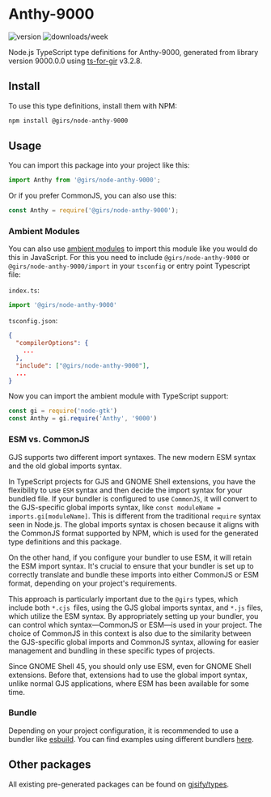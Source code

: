 
# Anthy-9000

![version](https://img.shields.io/npm/v/@girs/node-anthy-9000)
![downloads/week](https://img.shields.io/npm/dw/@girs/node-anthy-9000)


Node.js TypeScript type definitions for Anthy-9000, generated from library version 9000.0.0 using [ts-for-gir](https://github.com/gjsify/ts-for-gir) v3.2.8.


## Install

To use this type definitions, install them with NPM:
```bash
npm install @girs/node-anthy-9000
```

## Usage

You can import this package into your project like this:
```ts
import Anthy from '@girs/node-anthy-9000';
```

Or if you prefer CommonJS, you can also use this:
```ts
const Anthy = require('@girs/node-anthy-9000');
```

### Ambient Modules

You can also use [ambient modules](https://github.com/gjsify/ts-for-gir/tree/main/packages/cli#ambient-modules) to import this module like you would do this in JavaScript.
For this you need to include `@girs/node-anthy-9000` or `@girs/node-anthy-9000/import` in your `tsconfig` or entry point Typescript file:

`index.ts`:
```ts
import '@girs/node-anthy-9000'
```

`tsconfig.json`:
```json
{
  "compilerOptions": {
    ...
  },
  "include": ["@girs/node-anthy-9000"],
  ...
}
```

Now you can import the ambient module with TypeScript support: 

```ts
const gi = require('node-gtk')
const Anthy = gi.require('Anthy', '9000')
```



### ESM vs. CommonJS

GJS supports two different import syntaxes. The new modern ESM syntax and the old global imports syntax.

In TypeScript projects for GJS and GNOME Shell extensions, you have the flexibility to use `ESM` syntax and then decide the import syntax for your bundled file. If your bundler is configured to use `CommonJS`, it will convert to the GJS-specific global imports syntax, like `const moduleName = imports.gi[moduleName]`. This is different from the traditional `require` syntax seen in Node.js. The global imports syntax is chosen because it aligns with the CommonJS format supported by NPM, which is used for the generated type definitions and this package.

On the other hand, if you configure your bundler to use ESM, it will retain the ESM import syntax. It's crucial to ensure that your bundler is set up to correctly translate and bundle these imports into either CommonJS or ESM format, depending on your project's requirements.

This approach is particularly important due to the `@girs` types, which include both `*.cjs `files, using the GJS global imports syntax, and `*.js` files, which utilize the ESM syntax. By appropriately setting up your bundler, you can control which syntax—CommonJS or ESM—is used in your project. The choice of CommonJS in this context is also due to the similarity between the GJS-specific global imports and CommonJS syntax, allowing for easier management and bundling in these specific types of projects.

Since GNOME Shell 45, you should only use ESM, even for GNOME Shell extensions. Before that, extensions had to use the global import syntax, unlike normal GJS applications, where ESM has been available for some time.

### Bundle

Depending on your project configuration, it is recommended to use a bundler like [esbuild](https://esbuild.github.io/). You can find examples using different bundlers [here](https://github.com/gjsify/ts-for-gir/tree/main/examples).

## Other packages

All existing pre-generated packages can be found on [gjsify/types](https://github.com/gjsify/types).

